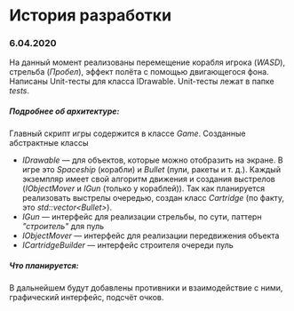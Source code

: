 # История разработки

### 6.04.2020 

На данный момент реализованы перемещение корабля игрока (_WASD_), стрельба (_Пробел_), 
эффект полёта с помощью двигающегося фона. Написаны Unit-тесты для класса IDrawable.
Unit-тесты лежат в папке _tests_.  

##### Подробнее об архитектуре:

Главный скрипт игры содержится в классе _Game_. Созданные абстрактные классы

- _IDrawable_ — для объектов, которые можно отобразить на экране. В игре это _Spaceship_ (корабли)
и _Bullet_ (пули, ракеты и т. д.). Каждый экземпляр имеет свой алгоритм движения и создания выстрелов
 (_IObjectMover_ и _IGun_ (только у кораблей)). Так как планируется реализовать выстрелы очередью, создан класс
 _Cartridge_ (по факту, это _std::vector<Bullet\>_). 
- _IGun_ — интерфейс для реализации стрельбы, по сути, паттерн _"строитель"_  для пуль
- _IObjectMover_ — интерфейс для реализации передвижения объекта
- _ICartridgeBuilder_ — интерфейс строителя очереди пуль

##### Что планируется:

В дальнейшем будут добавлены противники и взаимодействие с ними, графический
интерфейс, подсчёт очков.
